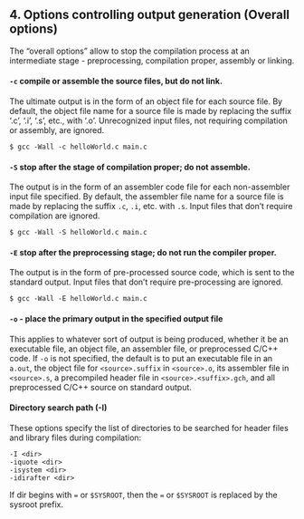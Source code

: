 ## 4. Options controlling output generation (Overall options)

The “overall options” allow to stop the compilation process at an intermediate stage - preprocessing, compilation proper, assembly or linking.

#### ``-c`` compile or assemble the source files, but do not link. 

The ultimate output is in the form of an object file for each source file. By default, the object file name for a source file is made by replacing the suffix ‘.c’, ‘.i’, ‘.s’, etc., with ‘.o’. Unrecognized input files, not requiring compilation or assembly, are ignored.

```$ gcc -Wall -c helloWorld.c main.c```

#### ```-S``` stop after the stage of compilation proper; do not assemble. 
The output is in the form of an assembler code file for each non-assembler input file specified. By default, the assembler file name for a source file is made by replacing the
suffix ``.c``, ``.i``, etc. with ``.s``. Input files that don’t require compilation are ignored.

```$ gcc -Wall -S helloWorld.c main.c```

#### ```-E``` stop after the preprocessing stage; do not run the compiler proper. 
The output is in the form of pre-processed source code, which is sent to the standard output. Input files that don’t require pre-processing are ignored.

```$ gcc -Wall -E helloWorld.c main.c```

#### ```-o``` - place the primary output in the specified output file
This applies to whatever sort of output is being produced, whether it be an executable file, an object file, an assembler file, or preprocessed C/C++ code. If ``-o`` is not specified, the default is to put an executable file in an ``a.out``, the object file for ``<source>.suffix`` in ``<source>.o``, its assembler file in ``<source>.s``, a
precompiled header file in ``<source>.<suffix>.gch``, and all preprocessed C/C++ source on standard output.

#### Directory search path (-I)
These options specify the list of directories to be searched for header files and library files during compilation:

``-I <dir>``  
``-iquote <dir>``  
``-isystem <dir>``  
``-idirafter <dir>``  

If dir begins with ``=`` or ``$SYSROOT``, then the ``=`` or ``$SYSROOT`` is replaced by the sysroot prefix.
